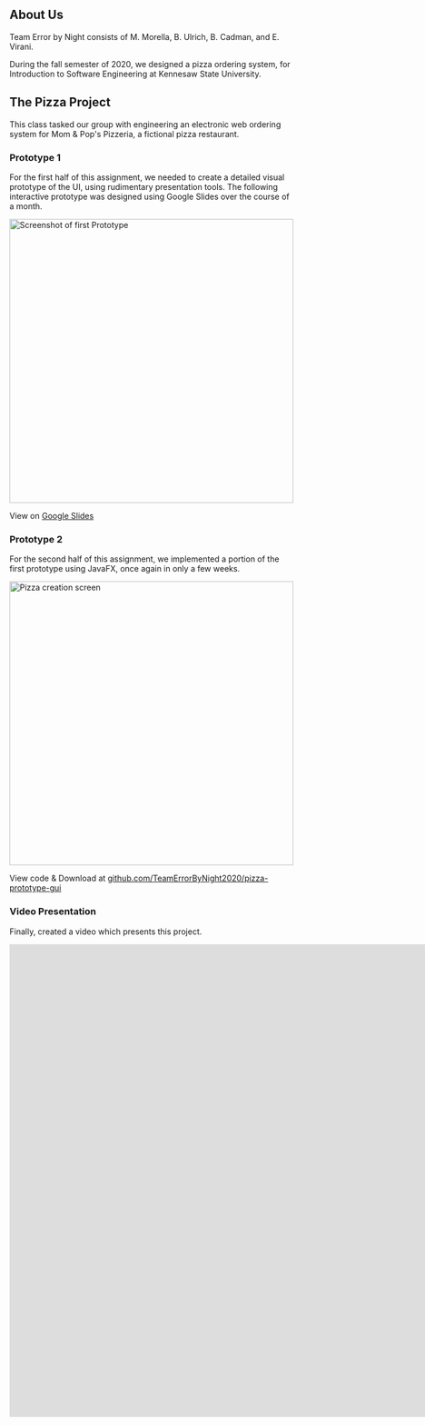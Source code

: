 ## About Us

Team Error by Night consists of M. Morella, B. Ulrich, B. Cadman, and E. Virani.

During the fall semester of 2020, we designed a pizza ordering system, for Introduction to Software Engineering at Kennesaw State University.

## The Pizza Project

This class tasked our group with engineering an electronic web  ordering system for Mom & Pop's Pizzeria, a fictional pizza restaurant.

### Prototype 1

For the first half of this assignment, we needed to create a detailed visual prototype of the UI, using rudimentary presentation tools. The following interactive prototype was designed using Google Slides over the course of a month.

[<img width="500" src="https://i.imgur.com/vpzxvFv.png" alt="Screenshot of first Prototype">](https://rb.gy/eczcnp)

View on [Google Slides](https://rb.gy/eczcnp)

### Prototype 2

For the second half of this assignment, we implemented a portion of the first prototype using JavaFX, once again in only a few weeks.

[<img width="500" alt="Pizza creation screen" src="https://user-images.githubusercontent.com/4561733/100676416-dafa0100-3336-11eb-9d5d-50f82867830e.png">](https://github.com/TeamErrorByNight2020/pizza-prototype-gui)

View code & Download at [github.com/TeamErrorByNight2020/pizza-prototype-gui](https://github.com/TeamErrorByNight2020/pizza-prototype-gui)

### Video Presentation

Finally, created a video which presents this project.

<iframe width="1905" height="832" src="https://www.youtube.com/embed/mjGFhy8PlTg" frameborder="0" allow="accelerometer; autoplay; clipboard-write; encrypted-media; gyroscope; picture-in-picture" allowfullscreen></iframe>
